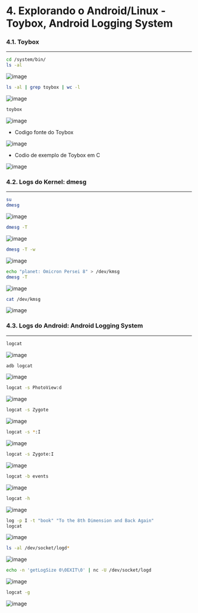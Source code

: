 # 4. Explorando o Android/Linux - Toybox, Android Logging System


### 4.1. Toybox
---
```bash
cd /system/bin/ 
ls -al
```
![image](https://user-images.githubusercontent.com/19675356/217972647-5a96dc8b-fa51-47dd-99e2-834a638a755e.png)


```bash
ls -al | grep toybox | wc -l  
```
![image](https://user-images.githubusercontent.com/19675356/217972803-bb8ffaad-ffa5-4c34-a3cf-c663cfa2aad8.png)

```bash
toybox
```
![image](https://user-images.githubusercontent.com/19675356/217973007-e67e275c-f5b2-41e9-9124-1315317916c8.png)


- Codigo fonte do Toybox


![image](https://user-images.githubusercontent.com/19675356/217973314-5ce3744f-132e-44b1-8a0b-4804d5e1e62c.png)

- Codio de exemplo de Toybox em C

![image](https://user-images.githubusercontent.com/19675356/217974912-fcd13018-4be9-4637-b9c6-770cdd767fd7.png)


### 4.2. Logs do Kernel: dmesg
---
```bash
su 
dmesg
```
![image](https://user-images.githubusercontent.com/19675356/217975447-6f3895b6-d9e9-4945-86f3-1f415e325dab.png)

```bash
dmesg -T
```
![image](https://user-images.githubusercontent.com/19675356/217975622-3e5e710d-54ff-46d8-8c86-26bf73c66143.png)


```bash
dmesg -T -w
```
![image](https://user-images.githubusercontent.com/19675356/217975962-d7681fca-7f09-4b1f-9a9b-9f0ac6bfb9cf.png)

```bash
echo "planet: Omicron Persei 8" > /dev/kmsg 
dmesg -T
```
![image](https://user-images.githubusercontent.com/19675356/217976337-5b3a7037-6f86-4aa5-89b3-6cde3bce4dae.png)


```bash
cat /dev/kmsg  
```
![image](https://user-images.githubusercontent.com/19675356/217976587-e5f1afcb-464d-4d2a-9b83-61be6b35938a.png)


### 4.3. Logs do Android: Android Logging System
---

```bash
logcat
```
![image](https://user-images.githubusercontent.com/19675356/217976901-52c88a7c-9a4c-48be-bf83-ba05dc0a7908.png)


```bash
adb logcat
```
![image](https://user-images.githubusercontent.com/19675356/217977099-88138924-0eea-4f63-b325-68c064e72f0b.png)


```bash
logcat -s PhotoView:d 
```
![image](https://user-images.githubusercontent.com/19675356/217977743-44824528-2dad-403b-a18a-7a7450dfd88e.png)


```bash
logcat -s Zygote

```
![image](https://user-images.githubusercontent.com/19675356/217977899-252449f7-1052-4c9b-af03-b10fdc1cc6d7.png)

```bash
logcat -s *:I
```
![image](https://user-images.githubusercontent.com/19675356/217978099-3668a6a9-c67d-4f5a-a5e2-c4b1d62de356.png)


```bash
logcat -s Zygote:I  
```
![image](https://user-images.githubusercontent.com/19675356/217978320-5df68e1e-2cd0-4bf1-b72b-94bf030a78b6.png)


```bash
logcat -b events 
```
![image](https://user-images.githubusercontent.com/19675356/217978556-b94a463f-f0e7-4ee3-b117-d3ded2a7372b.png)


```bash
logcat -h
```
![image](https://user-images.githubusercontent.com/19675356/217978679-16238137-4b2c-40a5-8f79-79387e8c12ad.png)


```bash
log -p I -t "book" "To the 8th Dimension and Back Again" 
logcat
```
![image](https://user-images.githubusercontent.com/19675356/217979067-c4aeeea7-35a9-4cd0-a94f-d321dc65a6eb.png)


```bash
ls -al /dev/socket/logd*
```
![image](https://user-images.githubusercontent.com/19675356/217979332-3fc3afc7-765d-4586-9c66-915c7bc2bf34.png)


```bash
echo -n 'getLogSize 0\0EXIT\0' | nc -U /dev/socket/logd    
```
![image](https://user-images.githubusercontent.com/19675356/217979651-3d64d99f-84f5-415d-9ae1-4a40cbcd569e.png)

```bash
logcat -g
```
![image](https://user-images.githubusercontent.com/19675356/217979763-d970162f-016c-4c98-a721-7450c81a6dbe.png)

